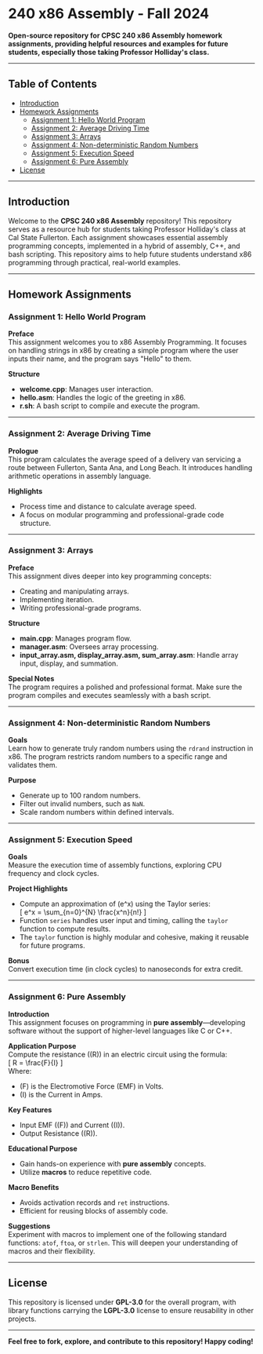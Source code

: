 # 240 x86 Assembly - Fall 2024  

**Open-source repository for CPSC 240 x86 Assembly homework assignments, providing helpful resources and examples for future students, especially those taking Professor Holliday's class.**

---

## Table of Contents

- [Introduction](#introduction)
- [Homework Assignments](#homework-assignments)
  - [Assignment 1: Hello World Program](#assignment-1-hello-world-program)
  - [Assignment 2: Average Driving Time](#assignment-2-average-driving-time)
  - [Assignment 3: Arrays](#assignment-3-arrays)
  - [Assignment 4: Non-deterministic Random Numbers](#assignment-4-non-deterministic-random-numbers)
  - [Assignment 5: Execution Speed](#assignment-5-execution-speed)
  - [Assignment 6: Pure Assembly](#assignment-6-pure-assembly)
- [License](#license)

---

## Introduction

Welcome to the **CPSC 240 x86 Assembly** repository! This repository serves as a resource hub for students taking Professor Holliday's class at Cal State Fullerton. Each assignment showcases essential assembly programming concepts, implemented in a hybrid of assembly, C++, and bash scripting. This repository aims to help future students understand x86 programming through practical, real-world examples.

---

## Homework Assignments

### Assignment 1: Hello World Program

**Preface**  
This assignment welcomes you to x86 Assembly Programming. It focuses on handling strings in x86 by creating a simple program where the user inputs their name, and the program says "Hello" to them.  

**Structure**  
- **welcome.cpp**: Manages user interaction.  
- **hello.asm**: Handles the logic of the greeting in x86.  
- **r.sh**: A bash script to compile and execute the program.  

---

### Assignment 2: Average Driving Time

**Prologue**  
This program calculates the average speed of a delivery van servicing a route between Fullerton, Santa Ana, and Long Beach. It introduces handling arithmetic operations in assembly language.  

**Highlights**  
- Process time and distance to calculate average speed.  
- A focus on modular programming and professional-grade code structure.  

---

### Assignment 3: Arrays

**Preface**  
This assignment dives deeper into key programming concepts:  
- Creating and manipulating arrays.  
- Implementing iteration.  
- Writing professional-grade programs.  

**Structure**  
- **main.cpp**: Manages program flow.  
- **manager.asm**: Oversees array processing.  
- **input_array.asm, display_array.asm, sum_array.asm**: Handle array input, display, and summation.  

**Special Notes**  
The program requires a polished and professional format. Make sure the program compiles and executes seamlessly with a bash script.  

---

### Assignment 4: Non-deterministic Random Numbers

**Goals**  
Learn how to generate truly random numbers using the `rdrand` instruction in x86. The program restricts random numbers to a specific range and validates them.  

**Purpose**  
- Generate up to 100 random numbers.  
- Filter out invalid numbers, such as `NaN`.  
- Scale random numbers within defined intervals.  

---

### Assignment 5: Execution Speed

**Goals**  
Measure the execution time of assembly functions, exploring CPU frequency and clock cycles.  

**Project Highlights**  
- Compute an approximation of \(e^x\) using the Taylor series:  
  \[
  e^x = \sum_{n=0}^{N} \frac{x^n}{n!}
  \]  
- Function `series` handles user input and timing, calling the `taylor` function to compute results.  
- The `taylor` function is highly modular and cohesive, making it reusable for future programs.  

**Bonus**  
Convert execution time (in clock cycles) to nanoseconds for extra credit.  

---

### Assignment 6: Pure Assembly

**Introduction**  
This assignment focuses on programming in **pure assembly**—developing software without the support of higher-level languages like C or C++.  

**Application Purpose**  
Compute the resistance (\(R\)) in an electric circuit using the formula:  
\[
R = \frac{F}{I}
\]  
Where:  
- \(F\) is the Electromotive Force (EMF) in Volts.  
- \(I\) is the Current in Amps.  

**Key Features**  
- Input EMF (\(F\)) and Current (\(I\)).  
- Output Resistance (\(R\)).  

**Educational Purpose**  
- Gain hands-on experience with **pure assembly** concepts.  
- Utilize **macros** to reduce repetitive code.  

**Macro Benefits**  
- Avoids activation records and `ret` instructions.  
- Efficient for reusing blocks of assembly code.  

**Suggestions**  
Experiment with macros to implement one of the following standard functions: `atof`, `ftoa`, or `strlen`. This will deepen your understanding of macros and their flexibility.  

---

## License

This repository is licensed under **GPL-3.0** for the overall program, with library functions carrying the **LGPL-3.0** license to ensure reusability in other projects.

---

**Feel free to fork, explore, and contribute to this repository! Happy coding!**  

